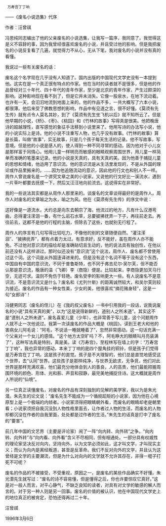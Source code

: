      万寿宫丁丁响 

   ——《废名小说选集》代序 

   作者：汪曾祺

   冯思纯同志编出了他的父亲废名的小说选集，让我写一篇序，我同意了。我觉得这是义不容辞的事，因为我曾经很喜欢废名的小说，并且受过他的影响。但是我把废名的小说反复看了几遍，就觉得力不从心，无从下笔，我对废名的小说并没有真的看懂。

   我说过一些有关废名的话：

   废名这个名字现在几乎没有人知道了。国内出版的中国现代文学史没有一本提到他。这实在是一个真正很有特点的作家。他在当时的读者就不是很多，但是他的作品曾经对三十年代、四十年代的青年作家，至少是北京的青年作家，产生过颇深的影响。这种影响现在看不到了，但是它并未消失。它像一股泉水，在地下流动着。也许有一天，会汩汩地流到地面上来的。他的作品不多，一共大概写了六本小说，都很薄。他后来受了佛教思想的影响，作品中有见道之言，很不好懂。《莫须有先生传》就有点令人莫名其妙，到了《莫须有先生坐飞机以后》就不知所云了。但是他早期的小说，《桥》、《枣》、《桃园》和《竹林的故事》写得真是很美。他把晚唐诗的超越理性，直写感觉的象征手法移到小说里来了。他用写诗的办法写小说，他的小说实际上是诗。他的小说不注重写人物，也几乎没有故事。《竹林的故事》算是长篇，叫做“故事”，实无故事，只是几个孩子每天生活的记录。他不写故事，写意境。但是他的小说是感人的，使人得到一种不同寻常的感动。因为他对于小儿女是那样富于同情心。他用儿童一样明亮而敏感的眼睛观察周围世界，用儿童一样简单而准确的笔墨来记录。他的小说是天真的，具有天真的美。因为他善于捕捉儿童的思想和情绪，他运用了意识流。他的意识流是从生活里发现的，不是从外国的理论或作品里搬来的。……因为他追随流动的意识，因此他的行文也和别人不一样。周作人曾说废名是一个讲究文章之美的小说家。又说他的行文好比一溪流水，遇到一片草叶都要去抚摸一下，然后又汪汪地向前流去。这说得实在非常好。

   我的一些说法其实都是从周作人那里来的。谈废名的文章谈得最好的是周作人。周作人对废名的文章喻之为水，喻之为风。他在《莫须有先生传》的序文中说：

   这好像是一道流水，大约总是向东去朝宗了海，他流过的地方，凡有什么汉港弯曲，总得灌注潆洄一番，有什么岩石水草，总要披拂抚弄一下子，再往前走去。再往前去，这都不是他的行程的主脑，但除去了这些，也就别无行程了。

   周作人的序言有几句写得比较吃力，不像他的别的文章随便自然。“灌注潆洄”、“披拂抚弄”，都有点着力太过。有意求好，反不能好，虽在周作人亦不能免。不过他对意识流的描绘却是准确贴切且生动的，他的说法具有独创性，在他以前还没有人这样讲过。那时似还没有“意识流”这个说法，周作人、废名都不曾使用过这个词。这个词是从外国迻译进来的。但是没有这个名词不等于没有这个东西，中国自有中国的意识流，不同于普鲁斯特，也不同于弗吉尼尔·吴尔芙，但不能否认那是意识流，晚唐的温（飞卿）李（商隐）便是。比较起来，李商隐更加天马行空，无迹可求。温则不免伤于轻艳。废名受李的影响更大一些。有人说废名不是意识流，不是意识流又是什么？废名和《尤列什斯》的距离诚然较大，和吴尔芙则较为接近。废名的作品有一种女性美，少女的美，他很喜欢“摘花赌身轻”，这是一句“女郎诗”！

   冯健男同志（废名的侄儿）在《我的叔父废名》一书中引用我的一段话，说我说废名的小说“具有天真的美”，以为“这是说得新鲜的，道别人之所未道”。其实这不是“道别人之所未道”。废名喜爱儿童（少年），也非常善于写儿童，这个问题周作人就不止一次他说过。我第一次读废名的作品大概是《桃园》。读到王老大和他的害病女儿阿毛说：“阿毛，不说话一睡就睡着了”，忽然非常感动。这一句话充满一个父亲对一个女儿的感情。“这个地方太空旷吗？不，阿毛睁大的眼睛叫月亮装满了”，这种写法真是特别，真是美。读《万寿宫》，至程林写在墙上的字：“万寿宫丁丁响”，我也异常的感动，本来丁丁响的是四个屋角挂的铜铃，但是孩子们觉得是万寿宫在丁丁响。这是孩子的直觉。孩子是不大理智的，他们总是直觉地感受这个世界，去“认同”世界。这些孩子是那样纯净，与世界无欲求，无争竞，他们对此世界是那样充满欢喜，他们最充分地体会到人的善良，人的高贵，他们最能把握周围环境的颜色、形体、光和影、声音和寂静，最完美地捕捉住诗。这大概就是周作人所说的“仙境”。

   另一位真正读懂废名，对废名的作品有深刻独到的见解的美学家，我以为是朱光潜。朱先生的论文说：“废名先生不能成为一个循规蹈矩的小说家，因为他在心境原型上是一个极端的内倾者。小说家须得把眼睛朝外看，而废名的眼睛却老是朝里看；小说家须把自我沉没到人物性格里面去，让作者过人物的生活，而废名的人物却都沉没在作者的自我里面，处处都是过作者的生活。”朱先生的话真是打中了废名的“要害”。

   前几年中国的文艺界（主要是评论家）闹了一阵“向内转、向外转”之争。“向内转、向外转”与“向内看、向外看”含义不尽相同，但有相通处。一部分具有权威性的理论家坚决反对向内，坚持向外，以为文学必须如此，这才叫文学，才叫现实主义；而认为向内是离经叛道，甚至是反革命。我们不反对向外的文学，并且认为这曾经是文学的主要潮流，但是为什么对向内的文学就不允许其存在，非得一棍子打死不可呢？

   废名的作品的不被接受，不受重视，原因之一，是废名的某些作品确实不好懂。朱光潜先生就写过：“废名的诗不容易懂，但是懂得之后，你也许要惊叹它真好。”这是对一般人而言，对平心静气，不缺乏良知的读者，对具有对文学的敏感的解人而言的。对于另一种人则是另一回事。废名的价值的被认识，他在中国现代文学史上的地位真正的被肯定，恐怕还得再过二十年。

   汪曾祺

   1996年3月6日  

